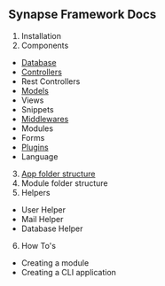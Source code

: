 ## Synapse Framework Docs


1. Installation
2. Components
 * [Database](database.md)
 * [Controllers](controllers.md)
 * Rest Controllers
 * [Models](models.md)
 * Views
 * Snippets
 * [Middlewares](middlewares.md)
 * Modules
 * Forms
 * [Plugins](plugins.md)
 * Language
3. [App folder structure](app-folder-structure.md)
4. Module folder structure
5. Helpers
 * User Helper
 * Mail Helper
 * Database Helper
6. How To's
 * Creating a module
 * Creating a CLI application